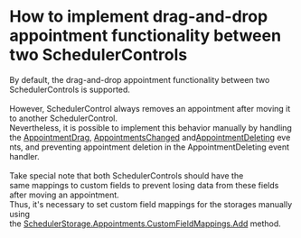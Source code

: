 # How to implement drag-and-drop appointment functionality between two SchedulerControls 


<p>By default, the drag-and-drop appointment functionality between two SchedulerControls is supported.<br /><br />However, SchedulerControl always removes an appointment after moving it to another SchedulerControl. <br />Nevertheless, it is possible to implement this behavior manually by handling the <a href="http://documentation.devexpress.com/#WindowsForms/DevExpressXtraSchedulerSchedulerControl_AppointmentDragtopic">AppointmentDrag</a>, <a href="http://documentation.devexpress.com/#CoreLibraries/DevExpressXtraSchedulerSchedulerStorageBase_AppointmentsChangedtopic">AppointmentsChanged</a> and<a href="http://documentation.devexpress.com/#CoreLibraries/DevExpressXtraSchedulerSchedulerStorageBase_AppointmentDeletingtopic">AppointmentDeleting</a> events, and preventing appointment deletion in the AppointmentDeleting event handler.<br /><br />Take special note that both SchedulerControls should have the same mappings to custom fields to prevent losing data from these fields after moving an appointment.<br />Thus, it's necessary to set custom field mappings for the storages manually using the <a href="https://documentation.devexpress.com/#CoreLibraries/DevExpressXtraSchedulerAppointmentCustomFieldMappingCollection_Addtopic2601">SchedulerStorage.Appointments.CustomFieldMappings.Add</a> method.</p>

<br/>


